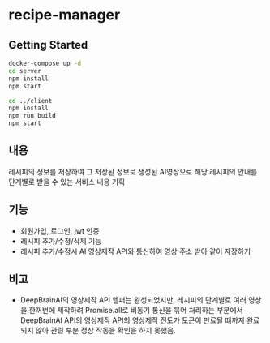# recipe-manager

## Getting Started
```bash
docker-compose up -d
cd server
npm install
npm start

cd ../client
npm install
npm run build
npm start
```

## 내용
레시피의 정보를 저장하여 그 저장된 정보로 생성된 AI영상으로 해당 레시피의 안내를 단계별로 받을 수 있는 서비스 내용 기획

## 기능
- 회원가입, 로그인, jwt 인증
- 레시피 추가/수정/삭제 기능
- 레시피 추가/수정시 AI 영상제작 API와 통신하여 영상 주소 받아 같이 저장하기

## 비고
- DeepBrainAI의 영상제작 API 헬퍼는 완성되었지만, 레시피의 단계별로 여러 영상을 한꺼번에 제작하려 Promise.all로 비동기 통신을 묶어 처리하는 부분에서 DeepBrainAI API의 영상제작 API의 영상제작 진도가 토큰이 만료될 떄까지 완료되지 않아 관련 부분 정상 작동을 확인을 하지 못했음.
